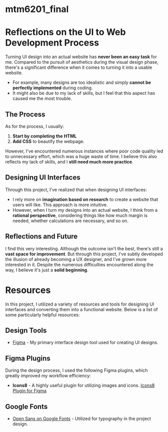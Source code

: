 # mtm6201_final
 # Reflections on the UI to Web Development Process

Turning UI design into an actual website has **never been an easy task** for me. Compared to the pursuit of aesthetics during the visual design phase, there's a significant difference when it comes to turning it into a usable website.

- For example, many designs are too idealistic and simply **cannot be perfectly implemented** during coding.
- It might also be due to my lack of skills, but I feel that this aspect has caused me the most trouble.

## The Process

As for the process, I usually:

1. **Start by completing the HTML**
2. **Add CSS** to beautify the webpage.

However, I've encountered numerous instances where poor code quality led to unnecessary effort, which was a huge waste of time. I believe this also reflects my lack of skills, and I **still need much more practice**.

## Designing UI Interfaces

Through this project, I've realized that when designing UI interfaces:

- I rely more on **imagination based on research** to create a website that users will like. This approach is more intuitive.
- However, when I turn my designs into an actual website, I think from a **rational perspective**, considering things like how much margin is needed, whether calculations are necessary, and so on.

## Reflections and Future

I find this very interesting. Although the outcome isn't the best, there's still a **vast space for improvement**. But through this project, I've subtly developed the illusion of already becoming a UX designer, and I've grown more interested in it. Despite the numerous difficulties encountered along the way, I believe it's just a **solid beginning**.

# Resources

In this project, I utilized a variety of resources and tools for designing UI interfaces and converting them into a functional website. Below is a list of some particularly helpful resources:

## Design Tools

- [Figma](https://www.figma.com) - My primary interface design tool used for creating UI designs.

## Figma Plugins

During the design process, I used the following Figma plugins, which greatly improved my workflow efficiency:

- **Icons8** - A highly useful plugin for utilizing images and icons. [Icons8 Plugin for Figma](https://www.figma.com/community/plugin/791103617505812222)

## Google Fonts

- [Open Sans on Google Fonts](https://fonts.google.com/specimen/Open+Sans?query=Open) - Utilized for typography in the project design.
